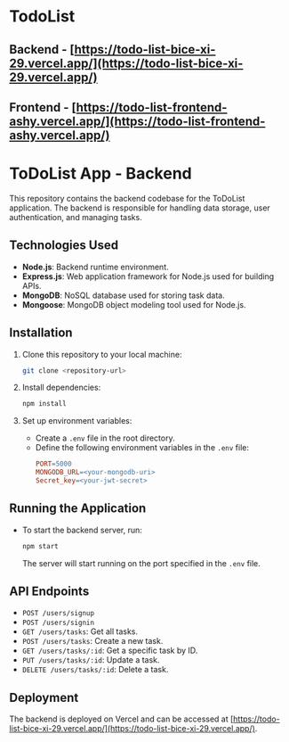 # TodoList
## Backend - [https://todo-list-bice-xi-29.vercel.app/](https://todo-list-bice-xi-29.vercel.app/)
## Frontend - [https://todo-list-frontend-ashy.vercel.app/](https://todo-list-frontend-ashy.vercel.app/)
# ToDoList App - Backend

This repository contains the backend codebase for the ToDoList application. The backend is responsible for handling data storage, user authentication, and managing tasks.

## Technologies Used
- **Node.js**: Backend runtime environment.
- **Express.js**: Web application framework for Node.js used for building APIs.
- **MongoDB**: NoSQL database used for storing task data.
- **Mongoose**: MongoDB object modeling tool used for Node.js.

## Installation
1. Clone this repository to your local machine:
    ```bash
    git clone <repository-url>
    ```

2. Install dependencies:
    ```bash
    npm install
    ```

3. Set up environment variables:
   - Create a `.env` file in the root directory.
   - Define the following environment variables in the `.env` file:
     ```makefile
     PORT=5000
     MONGODB_URL=<your-mongodb-uri>
     Secret_key=<your-jwt-secret>
     ```

## Running the Application
- To start the backend server, run:
    ```bash
    npm start
    ```
  The server will start running on the port specified in the `.env` file.

## API Endpoints
- `POST /users/signup`
- `POST /users/signin`
- `GET /users/tasks`: Get all tasks.
- `POST /users/tasks`: Create a new task.
- `GET /users/tasks/:id`: Get a specific task by ID.
- `PUT /users/tasks/:id`: Update a task.
- `DELETE /users/tasks/:id`: Delete a task.

## Deployment
The backend is deployed on Vercel and can be accessed at [https://todo-list-bice-xi-29.vercel.app/](https://todo-list-bice-xi-29.vercel.app/).
